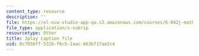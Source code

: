 ```yaml
---
content_type: resource
description: ''
file: https://ol-ocw-studio-app-qa.s3.amazonaws.com/courses/6-042j-mathematics-for-computer-science-spring-2015/0c705bff5326f6c51aac663b717ae2c4_6vgHIImFwHo.srt
file_type: application/x-subrip
resourcetype: Other
title: 3play caption file
uid: 0c705bff-5326-f6c5-1aac-663b717ae2c4
---
```

